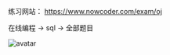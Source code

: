 练习网站：
https://www.nowcoder.com/exam/oj

在线编程 -> sql -> 全部题目


![avatar](https://github.com/xpengkang/nowcoderSQL/tree/main/image/牛客sql.png)
